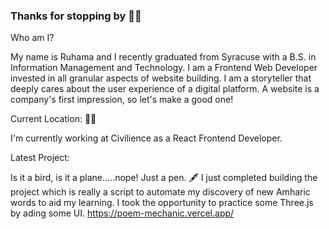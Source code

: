 ### Thanks for stopping by 🤸‍♀️

Who am I?

My name is Ruhama and I recently graduated from Syracuse with a B.S. in Information Management and Technology. I am a Frontend Web Developer invested in all granular aspects of website building. I am a storyteller that deeply cares about the user experience of a digital platform. A website is a company's first impression, so let's make a good one!

Current Location: 👩‍💼

I'm currently working at Civilience as a React Frontend Developer.


Latest Project:

Is it a bird, is it a plane.....nope! Just a pen. 🖋️
I just completed building the project which is really a script to automate my discovery of new Amharic words to aid my learning. I took the opportunity to practice some Three.js by ading some UI.
https://poem-mechanic.vercel.app/


<!--
**ruhamasahle/ruhamasahle** is a ✨ _special_ ✨ repository because its `README.md` (this file) appears on your GitHub profile.

Here are some ideas to get you started:

- 🔭 I’m currently working on ...
- 🌱 I’m currently learning ...
- 👯 I’m looking to collaborate on ...
- 🤔 I’m looking for help with ...
- 💬 Ask me about ...
- 📫 How to reach me: ...
- 😄 Pronouns: ...
- ⚡ Fun fact: ...
-->
